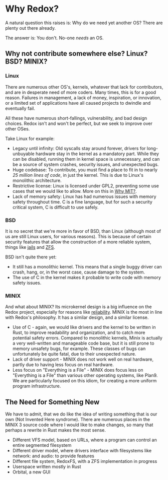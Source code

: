 Why Redox?
==========

A natural question this raises is: Why do we need yet another OS? There are plenty out there already.

The answer is: You don't. No-one _needs_ an OS.

Why not contribute somewhere else? Linux? BSD? MINIX?
-----------------------------------------------------

### Linux
There are numerous other OS's, kernels, whatever that lack for contributors, and are in desperate need of more coders. Many times, this is for a good reason. Failures in management, a lack of money, inspiration, or innovation, or a limited set of applications have all caused projects to dwindle and eventually fail.

All these have numerous short-fallings, vulnerability, and bad design choices. Redox isn't and won't be perfect, but we seek to improve over other OSes.

Take Linux for example:

- Legacy until infinity: Old syscalls stay around forever, drivers for long-unbuyable hardware stay in the kernel as a mandatory part. While they can be disabled, running them in kernel space is unnecessary, and can be a source of system crashes, security issues, and unexpected bugs.
- Huge codebase: To contribute, you must find a place to fit in to nearly _25 million lines of code_, in just the kernel. This is due to Linux's monolithic architecture.
- Restrictive license: Linux is licensed under GPL2, preventing some use cases that we would like to allow. More on this in [Why MIT?].
- Lack of memory safety: Linux has had numerous issues with memory safety throughout time. C is a fine language, but for such a security critical system, C is difficult to use safely.

### BSD

It is no secret that we're more in favor of BSD, than Linux (although most of us are still Linux users, for various reasons). This is because of certain security features that allow the construction of a more reliable system, things like [jails] and [ZFS].

BSD isn't quite there yet:

- It still has a monolithic kernel. This means that a single buggy driver can crash, hang, or, in the worst case, cause damage to the system.
- The use of C in the kernel makes it probable to write code with memory safety issues.

### MINIX

And what about MINIX? Its microkernel design is a big influence on the Redox project, especially for reasons like [reliability]. MINIX is the most in line with Redox's philosophy. It has a similar design, and a similar license.

- Use of C - again, we would like drivers and the kernel to be written in Rust, to improve readability and organization, and to catch more potential safety errors. Compared to monolithic kernels, Minix is actually a very well-written and manageable code base, but it is still prone to memory unsafety bugs, for example. These classes of bugs can unfortunately be quite fatal, due to their unexpected nature.
- Lack of driver support - MINIX does not work well on real hardware, partly due to having less focus on real hardware.
- Less focus on "Everything is a File" - MINIX does focus less on "Everything is a File" than various other operating systems, like Plan9. We are particularly focused on this idiom, for creating a more uniform program infrastructure.

The Need for Something New
--------------------------

We have to admit, that we do like the idea of writing something that is our own (Not Invented Here syndrome). There are numerous places in the MINIX 3 source code where I would like to make changes, so many that perhaps a rewrite in Rust makes the most sense.

- Different VFS model, based on URLs, where a program can control an entire segmented filesystem
- Different driver model, where drivers interface with filesystems like network: and audio: to provide features
- Different file system, RedoxFS, with a ZFS implementation in progress
- Userspace written mostly in Rust
- Orbital, a new GUI

[Why MIT?]: why_mit.html
[jails]: https://www.freebsd.org/doc/handbook/jails.html
[ZFS]: https://www.freebsd.org/doc/handbook/zfs.html
[reliability]: http://wiki.minix3.org/doku.php?id=www:documentation:reliability
